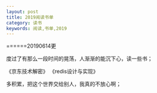 ```yaml
---
layout: post
title: 2019阅读书单
category: 读书
keywords: 阅读,书单,2019
---
```




======20190614更


度过了有那么一段时间的晃荡，人渐渐的能沉下心，读一些书；

《京东技术解密》
《redis设计与实现》




多积累，把这个世界交给别人，我真的不放心啊；
